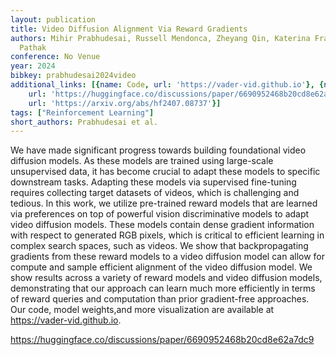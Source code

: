 ```yaml
---
layout: publication
title: Video Diffusion Alignment Via Reward Gradients
authors: Mihir Prabhudesai, Russell Mendonca, Zheyang Qin, Katerina Fragkiadaki, Deepak
  Pathak
conference: No Venue
year: 2024
bibkey: prabhudesai2024video
additional_links: [{name: Code, url: 'https://vader-vid.github.io'}, {name: Code,
    url: 'https://huggingface.co/discussions/paper/6690952468b20cd8e62a7dc9'}, {name: Paper,
    url: 'https://arxiv.org/abs/hf2407.08737'}]
tags: ["Reinforcement Learning"]
short_authors: Prabhudesai et al.
---
```

We have made significant progress towards building foundational video diffusion models. As these models are trained using large-scale unsupervised data, it has become crucial to adapt these models to specific downstream tasks. Adapting these models via supervised fine-tuning requires collecting target datasets of videos, which is challenging and tedious. In this work, we utilize pre-trained reward models that are learned via preferences on top of powerful vision discriminative models to adapt video diffusion models. These models contain dense gradient information with respect to generated RGB pixels, which is critical to efficient learning in complex search spaces, such as videos. We show that backpropagating gradients from these reward models to a video diffusion model can allow for compute and sample efficient alignment of the video diffusion model. We show results across a variety of reward models and video diffusion models, demonstrating that our approach can learn much more efficiently in terms of reward queries and computation than prior gradient-free approaches. Our code, model weights,and more visualization are available at https://vader-vid.github.io.

https://huggingface.co/discussions/paper/6690952468b20cd8e62a7dc9